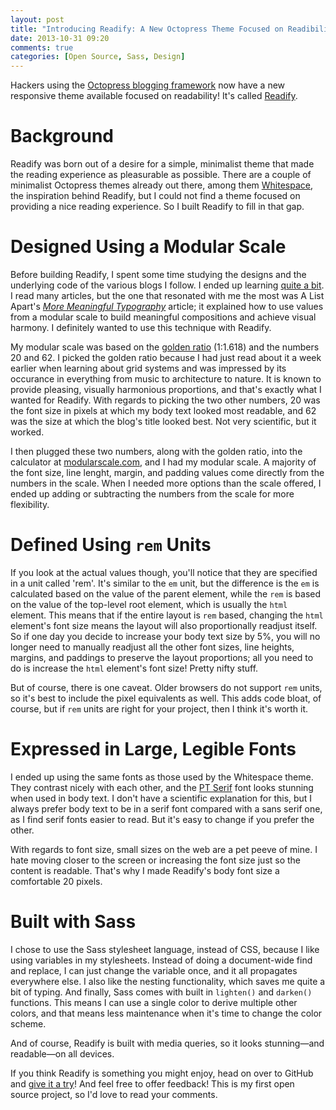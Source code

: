 ```yaml
---
layout: post
title: "Introducing Readify: A New Octopress Theme Focused on Readibility"
date: 2013-10-31 09:20
comments: true
categories: [Open Source, Sass, Design]
---
```


Hackers using the [Octopress blogging framework](http://octopress.org/) now have a new responsive theme available focused on readability! It's called [Readify](https://github.com/vladigleba/readify).

<!-- more -->

# Background

Readify was born out of a desire for a simple, minimalist theme that made the reading experience as pleasurable as possible. There are a couple of minimalist Octopress themes already out there, among them [Whitespace](https://github.com/lucaslew/whitespace), the inspiration behind Readify, but I could not find a theme focused on providing a nice reading experience. So I built Readify to fill in that gap.

# Designed Using a Modular Scale

Before building Readify, I spent some time studying the designs and the underlying code of the various blogs I follow. I ended up learning [quite a bit](http://vladigleba.com/blog/2013/10/22/ways-to-define-a-grid-system/). I read many articles, but the one that resonated with me the most was A List Apart's <cite>[More Meaningful Typography](http://alistapart.com/articles/more-meaningful-typography/)</cite> article; it explained how to use values from a modular scale to build meaningful compositions and achieve visual harmony. I definitely wanted to use this technique with Readify.

My modular scale was based on the [golden ratio](http://en.wikipedia.org/wiki/Golden_ratio) (1:1.618) and the numbers 20 and 62. I picked the golden ratio because I had just read about it a week earlier when learning about grid systems and was impressed by its occurance in everything from music to architecture to nature. It is known to provide pleasing, visually harmonious proportions, and that's exactly what I wanted for Readify. With regards to picking the two other numbers, 20 was the font size in pixels at which my body text looked most readable, and 62 was the size at which the blog's title looked best. Not very scientific, but it worked. 

I then plugged these two numbers, along with the golden ratio, into the calculator at [modularscale.com](http://modularscale.com/), and I had my modular scale. A majority of the font size, line lenght, margin, and padding values come directly from the numbers in the scale. When I needed more options than the scale offered, I ended up adding or subtracting the numbers from the scale for more flexibility.

# Defined Using `rem` Units

If you look at the actual values though, you'll notice that they are specified in a unit called 'rem'. It's similar to the `em` unit, but the difference is the `em` is calculated based on the value of the parent element, while the `rem` is based on the value of the top-level root element, which is usually the `html` element. This means that if the entire layout is `rem` based, changing the `html` element's font size means the layout will also proportionally readjust itself. So if one day you decide to increase your body text size by 5%, you will no longer need to manually readjust all the other font sizes, line heights, margins, and paddings to preserve the layout proportions; all you need to do is increase the `html` element's font size! Pretty nifty stuff.

But of course, there is one caveat. Older browsers do not support `rem` units, so it's best to include the pixel equivalents as well. This adds code bloat, of course, but if `rem` units are right for your project, then I think it's worth it.

# Expressed in Large, Legible Fonts

I ended up using the same fonts as those used by the Whitespace theme. They contrast nicely with each other, and the [PT Serif](https://www.google.com/fonts/specimen/PT+Serif) font looks stunning when used in body text. I don't have a scientific explanation for this, but I always prefer body text to be in a serif font compared with a sans serif one, as I find serif fonts easier to read. But it's easy to change if you prefer the other.

With regards to font size, small sizes on the web are a pet peeve of mine. I hate moving closer to the screen or increasing the font size just so the content is readable. That's why I made Readify's body font size a comfortable 20 pixels.

# Built with Sass

I chose to use the Sass stylesheet language, instead of CSS, because I like using variables in my stylesheets. Instead of doing a document-wide find and replace, I can just change the variable once, and it all propagates everywhere else. I also like the nesting functionality, which saves me quite a bit of typing. And finally, Sass comes with built in `lighten()` and `darken()` functions. This means I can use a single color to derive multiple other colors, and that means less maintenance when it's time to change the color scheme.

And of course, Readify is built with media queries, so it looks stunning&mdash;and readable&mdash;on all devices. 

If you think Readify is something you might enjoy, head on over to GitHub and [give it a try](http://github.com/)! And feel free to offer feedback! This is my first open source project, so I'd love to read your comments.